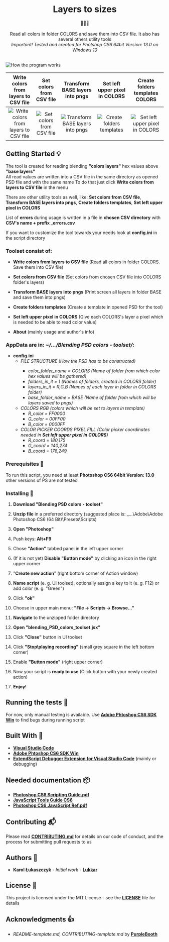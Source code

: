 <h1 align="center">Layers to sizes</h1>

<div align="center">📁📁📁</div>

<div align="center">
</br>Read all colors in folder COLORS and save them into CSV file. It also has several others utility tools</br>
</div>
<div align="center"><i>
Important! Tested and created for Photshop CS6 64bit Version: 13.0 on Windows 10</br></br>
</i></div>

![How the program works](docs/images/How_it_works.png)

|      Write colors from layers to CSV file           |            Set colors from CSV file           |        Transform BASE layers into pngs           |     Set left upper pixel in COLORS           |     Create folders templates COLORS           |
| :---------------------------------------: | :-------------------------------------------: | :-------------------------------------: | :-------------------------------------: | :-------------------------------------: |
| ![Write colors from layers to CSV file](docs/images/1-Write-colors-from-layers-to-CSV-file.gif) | ![Set colors from CSV file](docs/images/2-Set-colors-from-CSV-file.gif)     | ![Transform BASE layers into pngs](docs/images/3-Transform-BASE-layers-into-pngs.gif)| ![Create folders templates](docs/images/4-Create-folders-templates.gif) | ![Set left upper pixel in COLORS](docs/images/5-Set-left-upper-pixel-in-COLORS.gif) |

## Getting Started 💡

The tool is created for reading blending **"colors layers"** hex values above **"base layers"** <br/>All read values are written into a CSV file in the same directory as opened PSD file and with the same name
To do that just click **Write colors from layers to CSV file** in the menu

There are other utility tools as well, like:
**Set colors from CSV file**, **Transform BASE layers into pngs**, **Create folders templates**, **Set left upper pixel in COLORS**

List of **errors** during usage is written in a file in **chosen CSV directory** with **CSV's name + prefix _errors.csv**

If you want to customize the tool towards your needs look at **config.ini** in the script directory

### Toolset consist of:

- **Write colors from layers to CSV file** (Read all colors in folder COLORS. Save them into CSV file)

- **Set colors from CSV file** (Set colors from chosen CSV file into COLORS folder's layers)

- **Transform BASE layers into pngs** (Print screen all layers in folder BASE and save them into pngs)

- **Create folders templates** (Create a template in opened PSD for the tool)

- **Set left upper pixel in COLORS** (Give each COLORS's layer a pixel which is needed to be able to read color value)

- **About** (mainly usage and author's info)

### AppData are in: <em>~/.../Blending PSD colors - toolset/</em>:
- **config.ini**
  - <em>FILE STRUCTURE (How the PSD has to be constructed)
    - color_folder_name = COLORS (Name of folder from which color hex values will be gathered)
    - folders_in_it = 1 (Names of folders, created in COLORS folder)
    - layers_in_it = R,G,B (Names of each layer in folder in COLORS folder)
    - base_folder_name = BASE (Name of folder from which will be layers saved to pngs)
  - COLORS RGB (colors which will be set to layers in template)
    - R_color = FF0000 
    - G_color = 00FF00 
    - B_color = 0000FF 
  - COLOR PICKER COORDS PIXEL FILL (Color picker coordinates needed in **Set left upper pixel in COLORS**)
    - R_coord = 180,175 
    - G_coord = 140,274 
    - B_coord = 178,249</em>


### Prerequisites 💪

To run this script, you need at least **Photoshop CS6 64bit Version: 13.0** other versions of PS are not tested

### Installing 🔨

1. **Download "Blending PSD colors - toolset"**

2. **Unzip file** in a preferred directory (suggested place is: _...\Adobe\Adobe Photoshop CS6 (64 Bit)\Presets\Scripts)

3. **Open "Photoshop"**

4. Push keys: **Alt+F9**

5. Chose **"Action"** tabbed panel in the left upper corner

6. (If it is not yet) **Disable "Button mode"** by clicking an icon in the right upper corner

7. "**Create new action**" (right bottom corner of Action window)

8. **Name script** (e. g. UI toolset), optionally assign a key to it (e. g. F12) or add color (e. g. "Green")

9. Click **"ok"**

10. Choose in upper main menu: **"File -> Scripts -> Browse..."**

11. **Navigate** to the unzipped folder directory

12. **Open "blending_PSD_colors_toolset.jsx"**

13. Click **"Close"** button in UI toolset

14. Click **"Stop\playing recording"** (small grey square in the left bottom corner)

15. Enable **"Button mode"** (right upper corner)

16. Now your script is **ready to use** (Click button with your newly created action)

17. **Enjoy!**

## Running the tests 🧪

For now, only manual testing is available. Use [**Adobe Phtoshop CS6 SDK Win**](http://download.macromedia.com/pub/developer/photoshop/sdk/adobe_photoshop_cs6_sdk_win.zip) to find bugs during running script

## Built With 🧰

- [**Visual Studio Code**](https://code.visualstudio.com)
- [**Adobe Phtoshop CS6 SDK Win**](http://download.macromedia.com/pub/developer/photoshop/sdk/adobe_photoshop_cs6_sdk_win.zip)
- [**ExtendScript Debugger Extension for Visual Studio Code**](https://marketplace.visualstudio.com/items?itemName=Adobe.extendscript-debug) (mainly or debugging)

## Needed documentation 📦

- [**Photoshop CS6 Scripting Guide.pdf**](https://www.adobe.com/content/dam/acom/en/devnet/photoshop/scripting/Photoshop-CS6-Scripting-Guide.pdf)
- [**JavaScript Tools Guide CS6**](https://github.com/1179432578/psd-tool/blob/master/JavaScript%20Tools%20Guide%20CS6.pdf)
- [**Photoshop CS6 JavaScript Ref.pdf**](https://www.adobe.com/content/dam/acom/en/devnet/photoshop/scripting/Photoshop-CS6-JavaScript-Ref.pdf)

## Contributing 📬

Please read [**CONTRIBUTING.md**](docs/CONTRIBUTING.md) for details on our code of conduct, and the process for submitting pull requests to us

## Authors 🎈

- **Karol Łukaszczyk** - _Initial work_ - [**Lukkar**](https://github.com/Lukkar90)

## License 📜

This project is licensed under the MIT License - see the [**LICENSE**](LICENSE) file for details

## Acknowledgments 👍

- _README-template.md, CONTRIBUTING-template.md_ by [**PurpleBooth**](https://gist.github.com/PurpleBooth)
